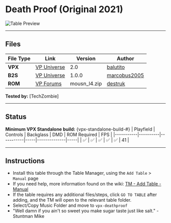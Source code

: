 ﻿# Death Proof (Original 2021)

![Table Preview](../../images/vpx-deathproof.png)

---

## Files
| File Type | Link | Version | Author | 
|-----------|--------|----------|--------------|
| **VPX** | [VP Universe](https://vpuniverse.com/files/file/8050-death-proof-by-balutito/) | 2.0 | [balutito](https://vpuniverse.com/profile/36070-balutito/) |
| **B2S** | [VP Universe](https://vpuniverse.com/files/file/15470-death-proof-balutito-2021-animated-b2s-with-full-dmd/) | 1.0.0 | [marcobus2005](https://vpuniverse.com/profile/53087-marcobus2005/) |
| **ROM** | [VP Forums](https://www.vpforums.org/index.php?app=downloads&showfile=933) | mousn_l4.zip | [destruk](https://www.vpforums.org/index.php?showuser=5) |

**Tested by:** [TechZombie]

---

## Status 
**Minimum VPX Standalone build:** {vpx-standalone-build-#}
| Playfield | Controls | Backglass | DMD | ROM Required | FPS | 
|-----------|----------|-----------|-----|--------------|-----|
| :white_check_mark: | :white_check_mark: | :white_check_mark: | :white_check_mark: | :white_check_mark: | 41 |

---

## Instructions

- Install this table through the Table Manager, using the `Add Table` > `Manual` page
- If you need help, more information found on the wiki: [TM - Add Table - Manual](https://github.com/LegendsUnchained/vpx-standalone-alp4k/wiki/%5B04%5D-%F0%9F%A7%A1-TM-%E2%80%90-Other-Features#add-table---manual)
- If the table requires any additional files/steps, click `GO TO TABLE` after adding, and the TM will open to the relevant table folder.
- Select/Copy Music Folder and move to `vpx-deathproof`
- "Well damn if you ain't so sweet you make sugar taste just like salt." - Stuntman Mike

